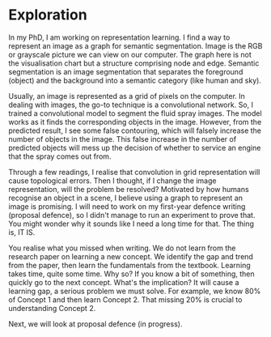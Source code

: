 # Exploration

In my PhD, I am working on representation learning. I find a way to represent an image as a graph for semantic segmentation. Image is the RGB or grayscale picture we can view on our computer. The graph here is not the visualisation chart but a structure comprising node and edge. Semantic segmentation is an image segmentation that separates the foreground (object) and the background into a semantic category (like human and sky).

Usually, an image is represented as a grid of pixels on the computer. In dealing with images, the go-to technique is a convolutional network. So, I trained a convolutional model to segment the fluid spray images. The model works as it finds the corresponding objects in the image. However, from the predicted result, I see some false contouring, which will falsely increase the number of objects in the image. This false increase in the number of predicted objects will mess up the decision of whether to service an engine that the spray comes out from.

Through a few readings, I realise that convolution in grid representation will cause topological errors. Then I thought, if I change the image representation, will the problem be resolved? Motivated by how humans recognise an object in a scene, I believe using a graph to represent an image is promising. I will need to work on my first-year defence writing (proposal defence), so I didn't manage to run an experiment to prove that. You might wonder why it sounds like I need a long time for that. The thing is, IT IS. 

You realise what you missed when writing. We do not learn from the research paper on learning a new concept. We identify the gap and trend from the paper, then learn the fundamentals from the textbook. Learning takes time, quite some time. Why so? If you know a bit of something, then quickly go to the next concept. What's the implication? It will cause a learning gap, a serious problem we must solve. For example, we know 80% of Concept 1 and then learn Concept 2. That missing 20% is crucial to understanding Concept 2.

Next, we will look at proposal defence (in progress).